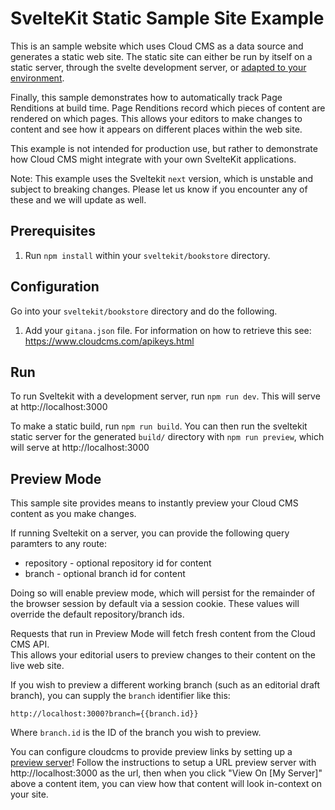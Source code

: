 # SvelteKit Static Sample Site Example

This is an sample website which uses Cloud CMS as a data source and generates a static web site.  The static site
can either be run by itself on a static server, through the svelte development server, or [adapted to your environment](https://kit.svelte.dev/docs#adapters).

Finally, this sample demonstrates how to automatically track Page Renditions at build time.  Page Renditions record
which pieces of content are rendered on which pages.  This allows your editors to make changes to content and
see how it appears on different places within the web site.

This example is not intended for production use, but rather to demonstrate how Cloud CMS might integrate with your
own SvelteKit applications.


Note: This example uses the Sveltekit `next` version, which is unstable and subject to breaking changes. Please let us know if you encounter any of these and we will update as well.

## Prerequisites

1. Run `npm install` within your `sveltekit/bookstore` directory.

## Configuration

Go into your `sveltekit/bookstore` directory and do the following.

1. Add your `gitana.json` file. For information on how to retrieve this see: https://www.cloudcms.com/apikeys.html

## Run

To run Sveltekit with a development server, run `npm run dev`. This will serve at http://localhost:3000

To make a static build, run `npm run build`. You can then run the sveltekit static server for the generated `build/` directory with `npm run preview`, which will serve at http://localhost:3000

## Preview Mode

This sample site provides means to instantly preview your Cloud CMS content as you make changes.

If running Sveltekit on a server, you can provide the following query paramters to any route:

- repository - optional repository id for content
- branch - optional branch id for content

Doing so will enable preview mode, which will persist for the remainder of the browser session by default via a session cookie. These 
values will override the default repository/branch ids.

Requests that run in Preview Mode will fetch fresh content from the Cloud CMS API.  
This allows your editorial users to preview changes to their content on the live web site.


If you wish to preview a different working branch (such as an editorial draft branch), you can supply the `branch`
identifier like this:

```
http://localhost:3000?branch={{branch.id}}
```

Where `branch.id` is the ID of the branch you wish to preview.

You can configure cloudcms to provide preview links by setting up a [preview server](https://www.cloudcms.com/documentation/publishing/preview-servers.html)! 
Follow the instructions to setup a URL preview server with http://localhost:3000 as the url, then when you click "View On [My Server]" above a content item, you can view how that content will look in-context on your site.
